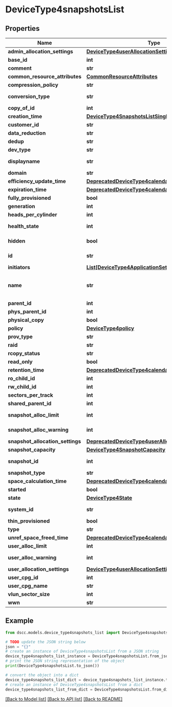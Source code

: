 # DeviceType4snapshotsList


## Properties

Name | Type | Description | Notes
------------ | ------------- | ------------- | -------------
**admin_allocation_settings** | [**DeviceType4userAllocationSettingsSingle**](DeviceType4userAllocationSettingsSingle.md) |  | [optional] 
**base_id** | **int** | snapshot Tdvv Size | [optional] 
**comment** | **str** | Comments | [optional] 
**common_resource_attributes** | [**CommonResourceAttributes**](CommonResourceAttributes.md) |  | [optional] 
**compression_policy** | **str** | compression policy | [optional] 
**conversion_type** | **str** | Conversion Type of Volume | [optional] 
**copy_of_id** | **int** | Copy of ID | [optional] 
**creation_time** | [**DeviceType4SnapshotsListSingleCreationTime**](DeviceType4SnapshotsListSingleCreationTime.md) |  | [optional] 
**customer_id** | **str** | customerId | [optional] 
**data_reduction** | **str** | Data Reduction type | [optional] 
**dedup** | **str** |  | [optional] 
**dev_type** | **str** | Device Type | [optional] 
**displayname** | **str** | Display name of the volume | [optional] 
**domain** | **str** | Domain of the volume | [optional] 
**efficiency_update_time** | [**DeprecatedDeviceType4calendar**](DeprecatedDeviceType4calendar.md) |  | [optional] 
**expiration_time** | [**DeprecatedDeviceType4calendar**](DeprecatedDeviceType4calendar.md) |  | [optional] 
**fully_provisioned** | **bool** |  | [optional] 
**generation** | **int** | generation | [optional] 
**heads_per_cylinder** | **int** | Heads per Cylinder | [optional] 
**health_state** | **int** | Health status of the Volume. | [optional] 
**hidden** | **bool** | Flag to know if the Volume is hidden or not | [optional] 
**id** | **str** | UID of the snapshot. &#x60;Filter&#x60; | [optional] 
**initiators** | [**List[DeviceType4ApplicationSetDetailsInitiatorsInner]**](DeviceType4ApplicationSetDetailsInitiatorsInner.md) | Initiator details | [optional] 
**name** | **str** | A user friendly name to identify the storage system volume (resourceName). | [optional] 
**parent_id** | **int** | Parent Id | [optional] 
**phys_parent_id** | **int** | physical Parent Id | [optional] 
**physical_copy** | **bool** |  | [optional] 
**policy** | [**DeviceType4policy**](DeviceType4policy.md) |  | [optional] 
**prov_type** | **str** | Provisioning type | [optional] 
**raid** | **str** | Raid | [optional] 
**rcopy_status** | **str** | RemoteCopy Status | [optional] 
**read_only** | **bool** |  | [optional] 
**retention_time** | [**DeprecatedDeviceType4calendar**](DeprecatedDeviceType4calendar.md) |  | [optional] 
**ro_child_id** | **int** | RO child id | [optional] 
**rw_child_id** | **int** |  | [optional] 
**sectors_per_track** | **int** | Sector per Track | [optional] 
**shared_parent_id** | **int** | Shared Parent Id | [optional] 
**snapshot_alloc_limit** | **int** | Snapshot alloc limit. This field is deprecated. | [optional] 
**snapshot_alloc_warning** | **int** | Snapshot alloc Warning. This field is deprecated. | [optional] 
**snapshot_allocation_settings** | [**DeprecatedDeviceType4userAllocationSettingsSingle**](DeprecatedDeviceType4userAllocationSettingsSingle.md) |  | [optional] 
**snapshot_capacity** | [**DeviceType4SnapshotCapacity**](DeviceType4SnapshotCapacity.md) |  | [optional] 
**snapshot_id** | **int** | Numeric ID of the resource | [optional] 
**snapshot_type** | **str** |  | [optional] 
**space_calculation_time** | [**DeprecatedDeviceType4calendar**](DeprecatedDeviceType4calendar.md) |  | [optional] 
**started** | **bool** |  | [optional] 
**state** | [**DeviceType4State**](DeviceType4State.md) |  | [optional] 
**system_id** | **str** | SystemUid/serialNumber of the array. | [optional] 
**thin_provisioned** | **bool** | Thin provisioning details | [optional] 
**type** | **str** | type | [optional] 
**unref_space_freed_time** | [**DeprecatedDeviceType4calendar**](DeprecatedDeviceType4calendar.md) |  | [optional] 
**user_alloc_limit** | **int** | User alloc limit | [optional] 
**user_alloc_warning** | **int** | User alloc space limit warning | [optional] 
**user_allocation_settings** | [**DeviceType4userAllocationSettingsSingle**](DeviceType4userAllocationSettingsSingle.md) |  | [optional] 
**user_cpg_id** | **int** | User CPG Id | [optional] 
**user_cpg_name** | **str** | User CPG Name | [optional] 
**vlun_sector_size** | **int** | VLUN sector size | [optional] 
**wwn** | **str** | Volume wwn. | [optional] 

## Example

```python
from dscc.models.device_type4snapshots_list import DeviceType4snapshotsList

# TODO update the JSON string below
json = "{}"
# create an instance of DeviceType4snapshotsList from a JSON string
device_type4snapshots_list_instance = DeviceType4snapshotsList.from_json(json)
# print the JSON string representation of the object
print(DeviceType4snapshotsList.to_json())

# convert the object into a dict
device_type4snapshots_list_dict = device_type4snapshots_list_instance.to_dict()
# create an instance of DeviceType4snapshotsList from a dict
device_type4snapshots_list_from_dict = DeviceType4snapshotsList.from_dict(device_type4snapshots_list_dict)
```
[[Back to Model list]](../README.md#documentation-for-models) [[Back to API list]](../README.md#documentation-for-api-endpoints) [[Back to README]](../README.md)


